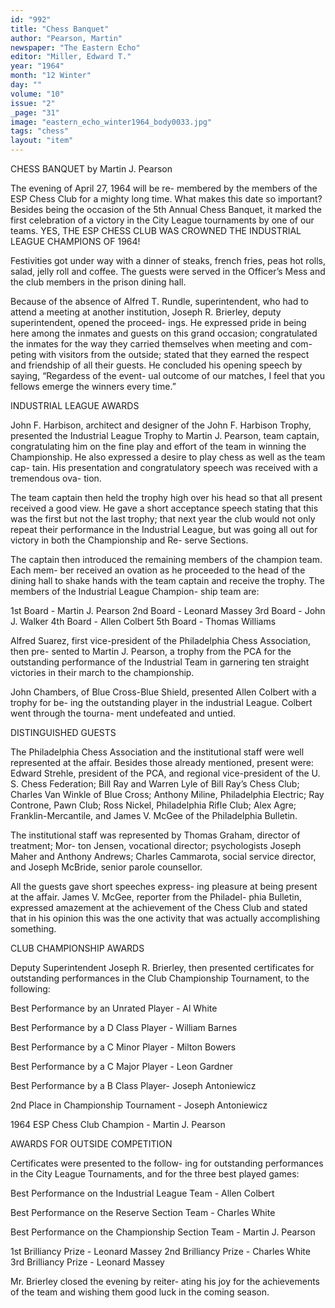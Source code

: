 ```yaml
---
id: "992"
title: "Chess Banquet"
author: "Pearson, Martin"
newspaper: "The Eastern Echo"
editor: "Miller, Edward T."
year: "1964"
month: "12 Winter"
day: ""
volume: "10"
issue: "2"
_page: "31"
image: "eastern_echo_winter1964_body0033.jpg"
tags: "chess"
layout: "item"
---
```

CHESS BANQUET
by Martin J. Pearson

The evening of April 27, 1964 will be re-
membered by the members of the ESP Chess
Club for a mighty long time. What makes
this date so important? Besides being the
occasion of the 5th Annual Chess Banquet,
it marked the first celebration of a victory
in the City League tournaments by one of our
teams. YES, THE ESP CHESS CLUB WAS
CROWNED THE INDUSTRIAL LEAGUE
CHAMPIONS OF 1964!

Festivities got under way with a dinner of
steaks, french fries, peas hot rolls, salad, jelly
roll and coffee. The guests were served in the
Officer’s Mess and the club members in the
prison dining hall.

Because of the absence of Alfred T. Rundle,
superintendent, who had to attend a meeting
at another institution, Joseph R. Brierley,
deputy superintendent, opened the proceed-
ings. He expressed pride in being here among
the inmates and guests on this grand occasion;
congratulated the inmates for the way they
carried themselves when meeting and com-
peting with visitors from the outside; stated
that they earned the respect and friendship
of all their guests. He concluded his opening
speech by saying, “Regardess of the event-
ual outcome of our matches, I feel that you
fellows emerge the winners every time.”

INDUSTRIAL LEAGUE AWARDS

John F. Harbison, architect and designer
of the John F. Harbison Trophy, presented
the Industrial League Trophy to Martin J.
Pearson, team captain, congratulating him
on the fine play and effort of the team in
winning the Championship. He also expressed
a desire to play chess as well as the team cap-
tain. His presentation and congratulatory
speech was received with a tremendous ova-
tion.

The team captain then held the trophy
high over his head so that all present received
a good view. He gave a short acceptance
speech stating that this was the first but not
the last trophy; that next year the club would
not only repeat their performance in the
Industrial League, but was going all out for
victory in both the Championship and Re-
serve Sections.

The captain then introduced the remaining
members of the champion team. Each mem-
ber received an ovation as he proceeded to the
head of the dining hall to shake hands with
the team captain and receive the trophy. The
members of the Industrial League Champion-
ship team are:

1st Board - Martin J. Pearson
2nd Board - Leonard Massey
3rd Board - John J. Walker
4th Board - Allen Colbert
5th Board - Thomas Williams

Alfred Suarez, first vice-president of the
Philadelphia Chess Association, then pre-
sented to Martin J. Pearson, a trophy from
the PCA for the outstanding performance of
the Industrial Team in garnering ten straight
victories in their march to the championship.

John Chambers, of Blue Cross-Blue Shield,
presented Allen Colbert with a trophy for be-
ing the outstanding player in the industrial
League. Colbert went through the tourna-
ment undefeated and untied.

DISTINGUISHED GUESTS

The Philadelphia Chess Association and the
institutional staff were well represented at
the affair. Besides those already mentioned,
present were: Edward Strehle, president of the
PCA, and regional vice-president of the U. S.
Chess Federation; Bill Ray and Warren Lyle
of Bill Ray’s Chess Club; Charles Van Winkle
of Blue Cross; Anthony Miline, Philadelphia
Electric; Ray Controne, Pawn Club; Ross
Nickel, Philadelphia Rifle Club; Alex Agre;
Franklin-Mercantile, and James V. McGee
of the Philadelphia Bulletin.

The institutional staff was represented by
Thomas Graham, director of treatment; Mor-
ton Jensen, vocational director; psychologists
Joseph Maher and Anthony Andrews; Charles
Cammarota, social service director, and
Joseph McBride, senior parole counsellor.

All the guests gave short speeches express-
ing pleasure at being present at the affair.
James V. McGee, reporter from the Philadel-
phia Bulletin, expressed amazement at the
achievement of the Chess Club and stated
that in his opinion this was the one activity
that was actually accomplishing something.

CLUB CHAMPIONSHIP AWARDS

Deputy Superintendent Joseph R. Brierley,
then presented certificates for outstanding
performances in the Club Championship
Tournament, to the following:

Best Performance by an Unrated Player -
Al White

Best Performance by a D Class Player -
William Barnes

Best Performance by a C Minor Player -
Milton Bowers

Best Performance by a C Major Player -
Leon Gardner

Best Performance by a B Class Player-
Joseph Antoniewicz

2nd Place in Championship Tournament -
Joseph Antoniewicz

1964 ESP Chess Club Champion -
Martin J. Pearson

AWARDS FOR OUTSIDE COMPETITION

Certificates were presented to the follow-
ing for outstanding performances in the City
League Tournaments, and for the three best
played games:

Best Performance on the Industrial League
Team - Allen Colbert

Best Performance on the Reserve Section
Team - Charles White

Best Performance on the Championship
Section Team - Martin J. Pearson

1st Brilliancy Prize - Leonard Massey
2nd Brilliancy Prize - Charles White
3rd Brilliancy Prize - Leonard Massey


Mr. Brierley closed the evening by reiter-
ating his joy for the achievements of the team
and wishing them good luck in the coming
season.

